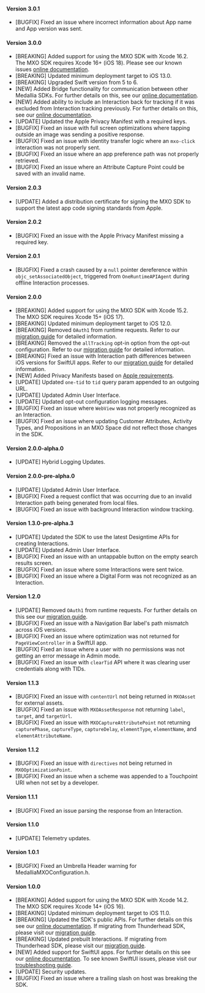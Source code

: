 #### Version 3.0.1
* [BUGFIX] Fixed an issue where incorrect information about App name and App version was sent.

#### Version 3.0.0
* [BREAKING] Added support for using the MXO SDK with Xcode 16.2. The MXO SDK requires Xcode 16+ (iOS 18). Please see our known issues [online documentation](https://docs.medallia.com/en/?resourceId=mxo-ios-sdk-known-issues).
* [BREAKING] Updated minimum deployment target to iOS 13.0.
* [BREAKING] Upgraded Swift version from 5 to 6.
* [NEW] Added Bridge functionality for communication between other Medallia SDKs. For further details on this, see our [online documentation](https://docs.medallia.com/en/?resourceId=mxo-ios-sdk-additional-integrations).
* [NEW] Added ability to include an Interaction back for tracking if it was excluded from Interaction tracking previously. For further details on this, see our [online documentation](https://docs.medallia.com/en/?resourceId=mxo-ios-sdk-including-interaction).
* [UPDATE] Updated the Apple Privacy Manifest with a required keys.
* [BUGFIX] Fixed an issue with full screen optimizations where tapping outside an image was sending a positive response.
* [BUGFIX] Fixed an issue with identity transfer logic where an `mxo-click` interaction was not properly sent.
* [BUGFIX] Fixed an issue where an app preference path was not properly retrieved.
* [BUGFIX] Fixed an issue where an Attribute Capture Point could be saved with an invalid name.

#### Version 2.0.3
* [UPDATE] Added a distribution certificate for signing the MXO SDK to support the latest app code signing standards from Apple.

#### Version 2.0.2
* [BUGFIX] Fixed an issue with the Apple Privacy Manifest missing a required key.

#### Version 2.0.1
* [BUGFIX] Fixed a crash caused by a `null` pointer dereference within `objc_setAssociatedObject`, triggered from `OneRuntimeAPIAgent` during offline Interaction processes.

#### Version 2.0.0
* [BREAKING] Added support for using the MXO SDK with Xcode 15.2. The MXO SDK requires Xcode 15+ (iOS 17).
* [BREAKING] Updated minimum deployment target to iOS 12.0.
* [BREAKING] Removed `OAuth1` from runtime requests. Refer to our [migration guide](https://docs.medallia.com/en/?resourceId=mxo-ios-sdk-migration-v2.0.0) for detailed information.
* [BREAKING] Removed the `allTracking` opt-in option from the opt-out configuration. Refer to our [migration guide](https://docs.medallia.com/en/?resourceId=mxo-ios-sdk-migration-v2.0.0) for detailed information.
* [BREAKING] Fixed an issue with Interaction path differences between iOS versions for SwiftUI apps. Refer to our [migration guide](https://docs.medallia.com/en/?resourceId=mxo-ios-sdk-migration-v2.0.0) for detailed information.
* [NEW] Added Privacy Manifests based on [Apple requirements](https://developer.apple.com/documentation/bundleresources/privacy_manifest_files).
* [UPDATE] Updated `one-tid` to `tid` query param appended to an outgoing URL.
* [UPDATE] Updated Admin User Interface.
* [UPDATE] Updated opt-out configuration logging messages.
* [BUGFIX] Fixed an issue where `WebView` was not properly recognized as an Interaction.
* [BUGFIX] Fixed an issue where updating Customer Attributes, Activity Types, and Propositions in an MXO Space did not reflect those changes in the SDK.

#### Version 2.0.0-alpha.0
* [UPDATE] Hybrid Logging Updates.

#### Version 2.0.0-pre-alpha.0
* [UPDATE] Updated Admin User Interface.
* [BUGFIX] Fixed a request conflict that was occurring due to an invalid Interaction path being generated from local files.
* [BUGFIX] Fixed an issue with background Interaction window tracking.

#### Version 1.3.0-pre-alpha.3
* [UPDATE] Updated the SDK to use the latest Designtime APIs for creating Interactions.
* [UPDATE] Updated Admin User Interface.
* [BUGFIX] Fixed an issue with an untappable button on the empty search results screen.
* [BUGFIX] Fixed an issue where some Interactions were sent twice.
* [BUGFIX] Fixed an issue where a Digital Form was not recognized as an Interaction.

#### Version 1.2.0
* [UPDATE] Removed `OAuth1` from runtime requests. For further details on this see our [migration guide](https://docs.medallia.com/en/?resourceId=mxo-ios-sdk-migration-v1.2.0).
* [BUGFIX] Fixed an issue with a Navigation Bar label's path mismatch across iOS versions.
* [BUGFIX] Fixed an issue where optimization was not returned for `PageViewController` in a SwiftUI app.
* [BUGFIX] Fixed an issue where a user with no permissions was not getting an error message in Admin mode.
* [BUGFIX] Fixed an issue with `clearTid` API where it was clearing user credentials along with TIDs.

#### Version 1.1.3
* [BUGFIX] Fixed an issue with `contentUrl` not being returned in `MXOAsset` for external assets.
* [BUGFIX] Fixed an issue with `MXOAssetResponse` not returning `label`, `target`, and `targetUrl`.
* [BUGFIX] Fixed an issue with `MXOCaptureAttributePoint` not returning `capturePhase`, `captureType`, `captureDelay`, `elementType`, `elementName`, and `elementAttributeName`.

#### Version 1.1.2
* [BUGFIX] Fixed an issue with `directives` not being returned in `MXOOptimizationPoint`.
* [BUGFIX] Fixed an issue when a scheme was appended to a Touchpoint URI when not set by a developer.

#### Version 1.1.1
* [BUGFIX] Fixed an issue parsing the response from an Interaction.

#### Version 1.1.0
* [UPDATE] Telemetry updates.

#### Version 1.0.1
* [BUGFIX] Fixed an Umbrella Header warning for MedalliaMXOConfiguration.h.

#### Version 1.0.0
* [BREAKING] Added support for using the MXO SDK with Xcode 14.2. The MXO SDK requires Xcode 14+ (iOS 16).
* [BREAKING] Updated minimum deployment target to iOS 11.0.
* [BREAKING] Updated the SDK's public APIs. For further details on this see our [online documentation](https://docs.medallia.com/en/?resourceId=mxo-ios-sdk-features). If migrating from Thunderhead SDK, please visit our [migration guide](https://docs.medallia.com/en/?resourceId=mxo-ios-sdk-migration-api).
* [BREAKING] Updated prebuilt Interactions. If migrating from Thunderhead SDK, please visit our [migration guide](https://docs.medallia.com/en/?resourceId=mxo-ios-sdk-migration-prebuilt).
* [NEW] Added support for SwiftUI apps. For further details on this see our [online documentation](https://docs.medallia.com/en/medallia-experience-orchestration/orchestration-for-ios/configure-the-mxo-sdk-for-ios#task-6504--en__SwiftUI_Initialization). To see known SwiftUI issues, please visit our [troubleshooting guide](https://docs.medallia.com/en/?resourceId=mxo-ios-sdk-troubleshooting-swiftui).
* [UPDATE] Security updates.
* [BUGFIX] Fixed an issue where a trailing slash on host was breaking the SDK.

